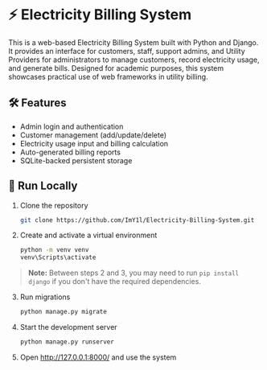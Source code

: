 # ⚡ Electricity Billing System
This is a web-based Electricity Billing System built with Python and Django. It provides an interface for customers, staff, support admins, and Utility Providers for administrators to manage customers, record electricity usage, and generate bills. Designed for academic purposes, this system showcases practical use of web frameworks in utility billing.

## 🛠️ Features
- Admin login and authentication
- Customer management (add/update/delete)
- Electricity usage input and billing calculation
- Auto-generated billing reports
- SQLite-backed persistent storage

## 🚀 Run Locally
1. Clone the repository
   ```bash
   git clone https://github.com/ImY1l/Electricity-Billing-System.git
   ```
2. Create and activate a virtual environment
   ```bash
   python -m venv venv
   venv\Scripts\activate
   ```

> **Note:** Between steps 2 and 3, you may need to run `pip install django` if you don't have the required dependencies.

3. Run migrations
   ```bash
   python manage.py migrate
   ```
4. Start the development server
   ```bash
   python manage.py runserver
   ```
5. Open <http://127.0.0.1:8000/> and use the system
